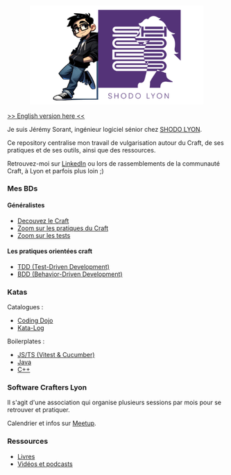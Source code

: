 <p align="center">
  <img src="./assets/JSO_AND_SHODO.png" alt="Jérémy Sorant" width="400"/>
</p>

[>> English version here <<](./README_EN.md)

Je suis Jérémy Sorant, ingénieur logiciel sénior chez [SHODO LYON](https://shodo.io/).

Ce repository centralise mon travail de vulgarisation autour du Craft, de ses pratiques et de ses outils, ainsi que des ressources.

Retrouvez-moi sur [LinkedIn](https://www.linkedin.com/in/jeremy-sorant/) ou lors de rassemblements de la communauté Craft, à Lyon et parfois plus loin ;)

### Mes BDs

#### Généralistes

- [Decouvez le Craft](BDs%2F01%20-%20Craft%2FFR%2FDecouvez%20le%20Craft.pdf)
- [Zoom sur les pratiques du Craft](BDs%2F02%20-%20Craft%20practices%2FFR%2FZoom%20sur%20les%20pratiques%20du%20Craft.pdf)
- [Zoom sur les tests](BDs%2F03%20-%20Tests%2FFR%2FZoom%20sur%20les%20tests.pdf)

#### Les pratiques orientées craft

- [TDD (Test-Driven Development)](BDs%2FPractices%2FP01%20-%20TDD%2FFR%2FP01%20-%20TDD.pdf)
- [BDD (Behavior-Driven Development)](BDs%2FPractices%2FP02%20-%20BDD%2FFR%2FP02%20-%20BDD.pdf)

### Katas

Catalogues :
- [Coding Dojo](https://codingdojo.org/kata/)
- [Kata-Log](https://kata-log.rocks/)

Boilerplates :
- [JS/TS (Vitest & Cucumber)](https://github.com/jsorant/boilerplate-kata-node-ts)
- [Java](https://github.com/jsorant/boilerplate-kata-java)
- [C++](https://github.com/jsorant/boilerplate-kata-cpp)

### Software Crafters Lyon

Il s'agit d'une association qui organise plusieurs sessions par mois pour se retrouver et pratiquer.

Calendrier et infos sur [Meetup](https://www.meetup.com/fr-FR/software-craftsmanship-lyon/).

### Ressources

- [Livres](Readings/README.md)
- [Vidéos et podcasts](Videos%2FREADME.md)
